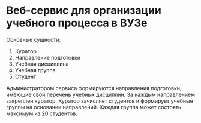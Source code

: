 # Веб-сервис для организации учебного процесса в ВУЗе

Основные сущности:
1. Куратор
2. Направление подготовки
3. Учебная дисциплина
4. Учебная группа
5. Студент  

Администратором сервиса формируются направления подготовки,
имеющие свой перечень учебных дисциплин. За каждым направлением
закреплен куратор. Куратор зачисляет студентов и формирует учебные
группы на основании направлений. Каждая группа может состоять
максимум из 20 студентов.